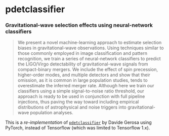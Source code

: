 # pdetclassifier

### Gravitational-wave selection effects using neural-network classifiers

> We present a novel machine-learning approach to estimate  selection biases in gravitational-wave observations. Using techniques similar to those commonly employed in image classification and pattern recognition, we train a series of neural-network classifiers to predict the LIGO/Virgo detectability of gravitational-wave signals from compact-binary mergers. We include the effect of spin precession, higher-order modes, and multiple detectors and show that their omission, as it is common in large population studies, tends to overestimate the inferred merger rate. Although here we train our classifiers using a simple signal-to-noise ratio threshold, our approach is ready to be used in conjunction with full pipeline injections, thus paving the way toward including empirical distributions of  astrophysical and noise triggers into gravitational-wave population analyses.

This is a _re-implementation_ of [`pdetclassifier`](https://github.com/dgerosa/pdetclassifier/tree/master) by Davide Gerosa using PyTorch, instead of Tensorflow (which was limited to Tensorflow 1.x).

